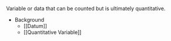 Variable or data that can be counted but is ultimately quantitative.

- Background
	- [[Datum]]
	- [[Quantitative Variable]]